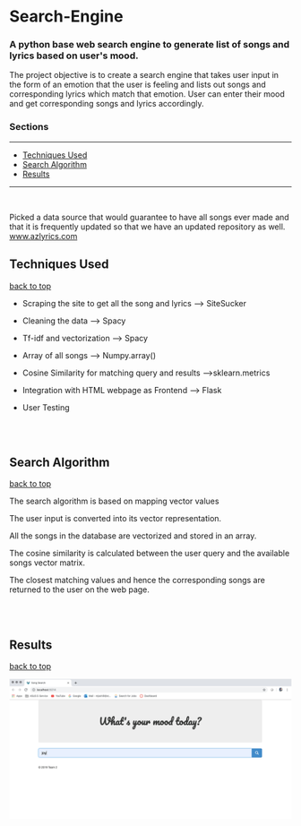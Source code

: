# Search-Engine

### A python base web search engine to generate list of songs and lyrics based on user's mood.

The project objective is to create a search engine that takes user input in the form of an emotion that the user is feeling and lists out songs and corresponding lyrics which match that emotion.
User can enter their mood and get corresponding songs and lyrics accordingly.
<br>


### Sections
<hr>

- [Techniques Used](#Techniques-Used)
- [Search Algorithm](#Search-Algorithm)
- [Results](#results)

<hr>
<br>

Picked a data source that would guarantee to have all songs ever made and that it is frequently updated so that we have an updated repository as well.
www.azlyrics.com

## Techniques Used
[back to top](#sections)

- Scraping the site to get all the song and lyrics --> SiteSucker

- Cleaning the data --> Spacy

- Tf-idf and vectorization --> Spacy

- Array of all songs --> Numpy.array()

- Cosine Similarity for matching query and results -->sklearn.metrics

- Integration with HTML webpage as Frontend --> Flask

- User Testing
<br>
<br>

## Search Algorithm

[back to top](#sections)

The search algorithm is based on mapping vector values

The user input is converted into its vector representation.

All the songs in the database are vectorized and stored in an array.

The cosine similarity is calculated between the user query and the available songs vector matrix.

The closest matching values and hence the corresponding songs are returned to the user on the web page.

<br>
<br>

## Results

[back to top](#sections)

![](./Picture1.png)

[](./Picture2.png)
<br>
